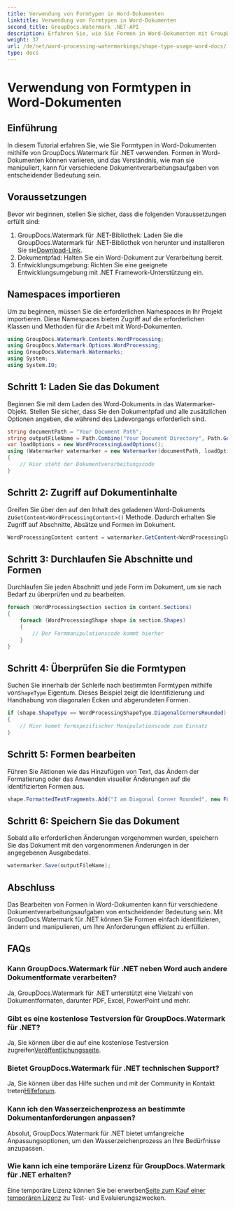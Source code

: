 ```yaml
---
title: Verwendung von Formtypen in Word-Dokumenten
linktitle: Verwendung von Formtypen in Word-Dokumenten
second_title: GroupDocs.Watermark .NET-API
description: Erfahren Sie, wie Sie Formen in Word-Dokumenten mit GroupDocs.Watermark für .NET bearbeiten. Dieses Tutorial bietet Anleitungen für eine effiziente Dokumentenverarbeitung.
weight: 37
url: /de/net/word-processing-watermarkings/shape-type-usage-word-docs/
type: docs
---
```

# Verwendung von Formtypen in Word-Dokumenten

## Einführung
In diesem Tutorial erfahren Sie, wie Sie Formtypen in Word-Dokumenten mithilfe von GroupDocs.Watermark für .NET verwenden. Formen in Word-Dokumenten können variieren, und das Verständnis, wie man sie manipuliert, kann für verschiedene Dokumentverarbeitungsaufgaben von entscheidender Bedeutung sein.
## Voraussetzungen
Bevor wir beginnen, stellen Sie sicher, dass die folgenden Voraussetzungen erfüllt sind:
1.  GroupDocs.Watermark für .NET-Bibliothek: Laden Sie die GroupDocs.Watermark für .NET-Bibliothek von herunter und installieren Sie sie[Download-Link](https://releases.groupdocs.com/Watermark/net/).
2. Dokumentpfad: Halten Sie ein Word-Dokument zur Verarbeitung bereit.
3. Entwicklungsumgebung: Richten Sie eine geeignete Entwicklungsumgebung mit .NET Framework-Unterstützung ein.

## Namespaces importieren
Um zu beginnen, müssen Sie die erforderlichen Namespaces in Ihr Projekt importieren. Diese Namespaces bieten Zugriff auf die erforderlichen Klassen und Methoden für die Arbeit mit Word-Dokumenten.
```csharp
using GroupDocs.Watermark.Contents.WordProcessing;
using GroupDocs.Watermark.Options.WordProcessing;
using GroupDocs.Watermark.Watermarks;
using System;
using System.IO;
```
## Schritt 1: Laden Sie das Dokument
Beginnen Sie mit dem Laden des Word-Dokuments in das Watermarker-Objekt. Stellen Sie sicher, dass Sie den Dokumentpfad und alle zusätzlichen Optionen angeben, die während des Ladevorgangs erforderlich sind.
```csharp
string documentPath = "Your Document Path";
string outputFileName = Path.Combine("Your Document Directory", Path.GetFileName(documentPath));
var loadOptions = new WordProcessingLoadOptions();
using (Watermarker watermarker = new Watermarker(documentPath, loadOptions))
{
    // Hier steht der Dokumentverarbeitungscode
}
```
## Schritt 2: Zugriff auf Dokumentinhalte
 Greifen Sie über den auf den Inhalt des geladenen Word-Dokuments zu`GetContent<WordProcessingContent>()` Methode. Dadurch erhalten Sie Zugriff auf Abschnitte, Absätze und Formen im Dokument.
```csharp
WordProcessingContent content = watermarker.GetContent<WordProcessingContent>();
```
## Schritt 3: Durchlaufen Sie Abschnitte und Formen
Durchlaufen Sie jeden Abschnitt und jede Form im Dokument, um sie nach Bedarf zu überprüfen und zu bearbeiten.
```csharp
foreach (WordProcessingSection section in content.Sections)
{
    foreach (WordProcessingShape shape in section.Shapes)
    {
        // Der Formmanipulationscode kommt hierher
    }
}
```
## Schritt 4: Überprüfen Sie die Formtypen
Suchen Sie innerhalb der Schleife nach bestimmten Formtypen mithilfe von`ShapeType` Eigentum. Dieses Beispiel zeigt die Identifizierung und Handhabung von diagonalen Ecken und abgerundeten Formen.
```csharp
if (shape.ShapeType == WordProcessingShapeType.DiagonalCornersRounded)
{
    // Hier kommt formspezifischer Manipulationscode zum Einsatz
}
```
## Schritt 5: Formen bearbeiten
Führen Sie Aktionen wie das Hinzufügen von Text, das Ändern der Formatierung oder das Anwenden visueller Änderungen auf die identifizierten Formen aus.
```csharp
shape.FormattedTextFragments.Add("I am Diagonal Corner Rounded", new Font("Calibri", 8, FontStyle.Bold), Color.Red, Color.Aqua);
```
## Schritt 6: Speichern Sie das Dokument
Sobald alle erforderlichen Änderungen vorgenommen wurden, speichern Sie das Dokument mit den vorgenommenen Änderungen in der angegebenen Ausgabedatei.
```csharp
watermarker.Save(outputFileName);
```

## Abschluss
Das Bearbeiten von Formen in Word-Dokumenten kann für verschiedene Dokumentverarbeitungsaufgaben von entscheidender Bedeutung sein. Mit GroupDocs.Watermark für .NET können Sie Formen einfach identifizieren, ändern und manipulieren, um Ihre Anforderungen effizient zu erfüllen.
## FAQs
### Kann GroupDocs.Watermark für .NET neben Word auch andere Dokumentformate verarbeiten?
Ja, GroupDocs.Watermark für .NET unterstützt eine Vielzahl von Dokumentformaten, darunter PDF, Excel, PowerPoint und mehr.
### Gibt es eine kostenlose Testversion für GroupDocs.Watermark für .NET?
 Ja, Sie können über die auf eine kostenlose Testversion zugreifen[Veröffentlichungsseite](https://releases.groupdocs.com/).
### Bietet GroupDocs.Watermark für .NET technischen Support?
 Ja, Sie können über das Hilfe suchen und mit der Community in Kontakt treten[Hilfeforum](https://forum.groupdocs.com/c/watermark/19).
### Kann ich den Wasserzeichenprozess an bestimmte Dokumentanforderungen anpassen?
Absolut, GroupDocs.Watermark für .NET bietet umfangreiche Anpassungsoptionen, um den Wasserzeichenprozess an Ihre Bedürfnisse anzupassen.
### Wie kann ich eine temporäre Lizenz für GroupDocs.Watermark für .NET erhalten?
 Eine temporäre Lizenz können Sie bei erwerben[Seite zum Kauf einer temporären Lizenz](https://purchase.groupdocs.com/temporary-license/) zu Test- und Evaluierungszwecken.